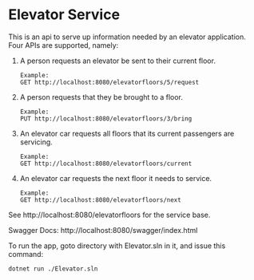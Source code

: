 Elevator Service
============
This is an api to serve up information needed by an elevator application.  Four APIs are supported, namely:

 1. A person requests an elevator be sent to their current floor.
		
		Example:
		GET http://localhost:8080/elevatorfloors/5/request

 2. A person requests that they be brought to a floor.
		
		Example:
		PUT http://localhost:8080/elevatorfloors/3/bring

 3. An elevator car requests all floors that its current passengers are servicing.
		
		Example:
		GET http://localhost:8080/elevatorfloors/current

 4. An elevator car requests the next floor it needs to service.

		Example:
		GET http://localhost:8080/elevatorfloors/next

See http://localhost:8080/elevatorfloors for the service base.

Swagger Docs:
http://localhost:8080/swagger/index.html

To run the app, goto directory with Elevator.sln in it, and issue this command:

	dotnet run ./Elevator.sln
